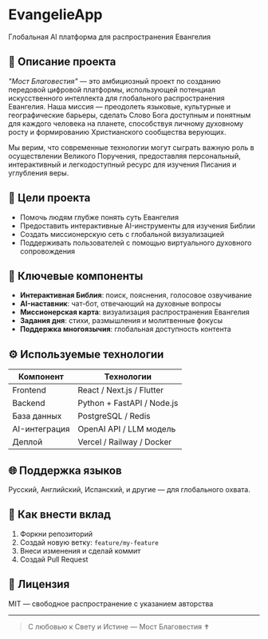 # EvangelieApp
Глобальная Al платформа для распространения Евангелия

## 📖 Описание проекта

_"Мост Благовестия"_ — это амбициозный проект по созданию передовой цифровой платформы, использующей потенциал искусственного интеллекта для глобального распространения Евангелия. Наша миссия — преодолеть языковые, культурные и географические барьеры, сделать Слово Бога доступным и понятным для каждого человека на планете, способствуя личному духовному росту и формированию Христианского сообщества верующих.

Мы верим, что современные технологии могут сыграть важную роль в осуществлении Великого Поручения, предоставляя персональный, интерактивный и легкодоступный ресурс для изучения Писания и углубления веры.

## 🎯 Цели проекта
- Помочь людям глубже понять суть Евангелия
- Предоставить интерактивные AI-инструменты для изучения Библии
- Создать миссионерскую сеть с глобальной визуализацией
- Поддерживать пользователей с помощью виртуального духовного сопровождения

## 🔧 Ключевые компоненты
- **Интерактивная Библия**: поиск, пояснения, голосовое озвучивание
- **AI-наставник**: чат-бот, отвечающий на духовные вопросы
- **Миссионерская карта**: визуализация распространения Евангелия
- **Задания дня**: стихи, размышления и молитвенные фокусы
- **Поддержка многоязычия**: глобальная доступность контента

## ⚙️ Используемые технологии
| Компонент     | Технологии                  |
|---------------|-----------------------------|
| Frontend      | React / Next.js / Flutter   |
| Backend       | Python + FastAPI / Node.js  |
| База данных   | PostgreSQL / Redis          |
| AI-интеграция | OpenAI API / LLM модель     |
| Деплой        | Vercel / Railway / Docker   |

## 🌐 Поддержка языков
Русский, Английский, Испанский, и другие — для глобального охвата.

## 🤝 Как внести вклад
1. Форкни репозиторий
2. Создай новую ветку: `feature/my-feature`
3. Внеси изменения и сделай коммит
4. Создай Pull Request

## 📜 Лицензия
MIT — свободное распространение с указанием авторства

---

> С любовью к Свету и Истине — Мост Благовестия ✝️